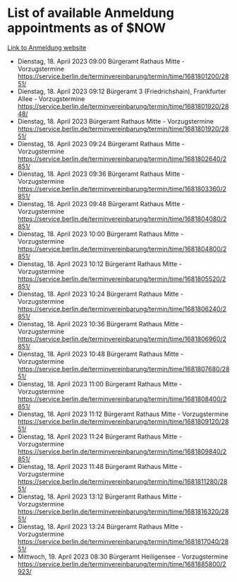 # List of available Anmeldung appointments as of $NOW
[Link to Anmeldung website](https://service.berlin.de/terminvereinbarung/termin/tag.php?termin=1&anliegen[]=120686&dienstleisterlist=122210,122217,327316,122219,327312,122227,327314,122231,327346,122243,327348,122254,122252,329742,122260,329745,122262,329748,122271,327278,122273,327274,122277,327276,330436,122280,327294,122282,327290,122284,327292,122291,327270,122285,327266,122286,327264,122296,327268,150230,329760,122297,327286,122294,327284,122312,329763,122314,329775,122304,327330,122311,327334,122309,327332,317869,122281,327352,122279,329772,122283,122276,327324,122274,327326,122267,329766,122246,327318,122251,327320,122257,327322,122208,327298,122226,327300&herkunft=http%3A%2F%2Fservice.berlin.de%2Fdienstleistung%2F120686%2F)
- Dienstag, 18. April 2023 09:00 Bürgeramt Rathaus Mitte - Vorzugstermine https://service.berlin.de/terminvereinbarung/termin/time/1681801200/2851/
- Dienstag, 18. April 2023 09:12 Bürgeramt 3 (Friedrichshain), Frankfurter Allee - Vorzugstermine https://service.berlin.de/terminvereinbarung/termin/time/1681801920/2848/
- Dienstag, 18. April 2023  Bürgeramt Rathaus Mitte - Vorzugstermine https://service.berlin.de/terminvereinbarung/termin/time/1681801920/2851/
- Dienstag, 18. April 2023 09:24 Bürgeramt Rathaus Mitte - Vorzugstermine https://service.berlin.de/terminvereinbarung/termin/time/1681802640/2851/
- Dienstag, 18. April 2023 09:36 Bürgeramt Rathaus Mitte - Vorzugstermine https://service.berlin.de/terminvereinbarung/termin/time/1681803360/2851/
- Dienstag, 18. April 2023 09:48 Bürgeramt Rathaus Mitte - Vorzugstermine https://service.berlin.de/terminvereinbarung/termin/time/1681804080/2851/
- Dienstag, 18. April 2023 10:00 Bürgeramt Rathaus Mitte - Vorzugstermine https://service.berlin.de/terminvereinbarung/termin/time/1681804800/2851/
- Dienstag, 18. April 2023 10:12 Bürgeramt Rathaus Mitte - Vorzugstermine https://service.berlin.de/terminvereinbarung/termin/time/1681805520/2851/
- Dienstag, 18. April 2023 10:24 Bürgeramt Rathaus Mitte - Vorzugstermine https://service.berlin.de/terminvereinbarung/termin/time/1681806240/2851/
- Dienstag, 18. April 2023 10:36 Bürgeramt Rathaus Mitte - Vorzugstermine https://service.berlin.de/terminvereinbarung/termin/time/1681806960/2851/
- Dienstag, 18. April 2023 10:48 Bürgeramt Rathaus Mitte - Vorzugstermine https://service.berlin.de/terminvereinbarung/termin/time/1681807680/2851/
- Dienstag, 18. April 2023 11:00 Bürgeramt Rathaus Mitte - Vorzugstermine https://service.berlin.de/terminvereinbarung/termin/time/1681808400/2851/
- Dienstag, 18. April 2023 11:12 Bürgeramt Rathaus Mitte - Vorzugstermine https://service.berlin.de/terminvereinbarung/termin/time/1681809120/2851/
- Dienstag, 18. April 2023 11:24 Bürgeramt Rathaus Mitte - Vorzugstermine https://service.berlin.de/terminvereinbarung/termin/time/1681809840/2851/
- Dienstag, 18. April 2023 11:48 Bürgeramt Rathaus Mitte - Vorzugstermine https://service.berlin.de/terminvereinbarung/termin/time/1681811280/2851/
- Dienstag, 18. April 2023 13:12 Bürgeramt Rathaus Mitte - Vorzugstermine https://service.berlin.de/terminvereinbarung/termin/time/1681816320/2851/
- Dienstag, 18. April 2023 13:24 Bürgeramt Rathaus Mitte - Vorzugstermine https://service.berlin.de/terminvereinbarung/termin/time/1681817040/2851/
- Mittwoch, 19. April 2023 08:30 Bürgeramt Heiligensee - Vorzugstermine https://service.berlin.de/terminvereinbarung/termin/time/1681885800/2923/
